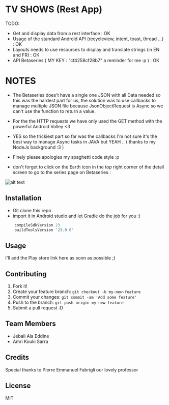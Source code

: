# TV SHOWS (Rest App)

TODO: 

- Get and display data from a rest interface : OK
- Usage of the standard Android API (recycleview, intent, toast, thread ...) : OK
- Layouts needs to use resources to display and translate strings (in EN and FR) : OK
- API Betaseries ( MY KEY : "cf4258cf28b7" a reminder for me :p ) : OK

# NOTES

- The Betaseries does't have a single one JSON with all Data needed so this was the hardest part for us, the solution was to use callbacks to manage multiple JSON file because JsonObjectRequest is Async so we can't use the function to return a value.
- For the the HTTP requests we have only used the GET method with the powerful Android Volley <3
- YES so the trickiest part so far was the callbacks I'm not sure it's the best way to manage Async tasks in JAVA but YEAH .. ( thanks to my NodeJs background :3 ) 
- Finely please apologies my spaghetti code style :p

- don't forget to click on the Earth icon in the top right corner of the detail screen to go to the series page on Betaseries :

![alt text](http://s10.postimg.org/j7f4nd1sp/Capture.png "Details view")



## Installation

- Git clone this repo 
- import it in Android studio and let Gradle do the job for you :)

```javascript
    compileSdkVersion 23
    buildToolsVersion '23.0.0'
```

## Usage

I'll add the Play store link here as soon as possible ;)

## Contributing

1. Fork it!
2. Create your feature branch: `git checkout -b my-new-feature`
3. Commit your changes: `git commit -am 'Add some feature'`
4. Push to the branch: `git push origin my-new-feature`
5. Submit a pull request :D

## Team Members 

- Jebali Ala Eddine
- Amri Kouki Sarra

## Credits

Special thanks to Pierre Emmanuel Fabrigli our lovely professor

## License

MIT